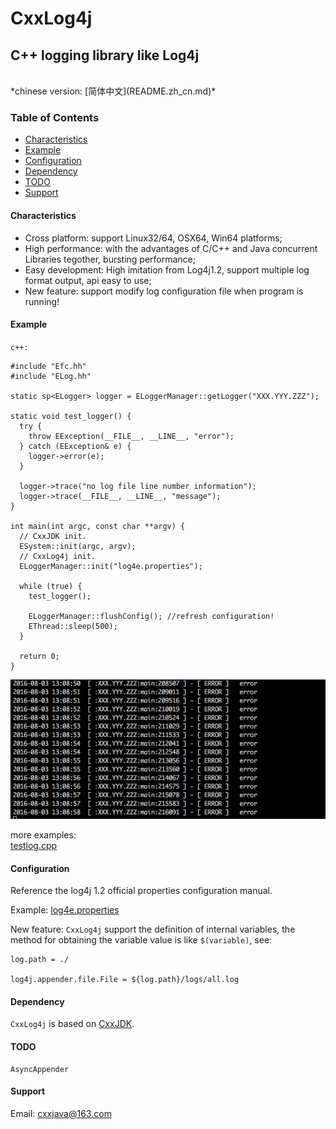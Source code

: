 # CxxLog4j

## C++ logging library like Log4j

<br/>
*chinese version: [简体中文](README.zh_cn.md)*

### Table of Contents
- [Characteristics](#characteristics)
- [Example](#example)
- [Configuration](#configuration)
- [Dependency](#dependency)
- [TODO](#todo)
- [Support](#support)

#### Characteristics
* Cross platform: support Linux32/64, OSX64, Win64 platforms;
* High performance: with the advantages of C/C++ and Java concurrent Libraries tegother, bursting performance;
* Easy development: High imitation from Log4j1.2, support multiple log format output, api easy to use;
* New feature: support modify log configuration file when program is running!

#### Example
  `c++:`
  
  ```
  #include "Efc.hh"
  #include "ELog.hh"
  
  static sp<ELogger> logger = ELoggerManager::getLogger("XXX.YYY.ZZZ");
  
  static void test_logger() {
    try {
      throw EException(__FILE__, __LINE__, "error");
    } catch (EException& e) {
	  logger->error(e);
	}
	
	logger->trace("no log file line number information");
	logger->trace(__FILE__, __LINE__, "message");
  }
  
  int main(int argc, const char **argv) {
    // CxxJDK init.
    ESystem::init(argc, argv);
    // CxxLog4j init.
    ELoggerManager::init("log4e.properties");
    
    while (true) {
      test_logger();
      
      ELoggerManager::flushConfig(); //refresh configuration!
	  EThread::sleep(500);
    }
    
    return 0;
  }
  
  ```

![testlog](img/testlog.gif)

more examples:  
[testlog.cpp](test/testlog.cpp)  

#### Configuration
Reference the log4j 1.2 official properties configuration manual.

Example: [log4e.properties](test/log4e.properties)

New feature: `CxxLog4j` support the definition of internal variables, the method for obtaining the variable value is like `$(variable)`, see:

```
log.path = ./

log4j.appender.file.File = ${log.path}/logs/all.log
```

#### Dependency
`CxxLog4j` is based on [CxxJDK](https://github.com/cxxjava/cxxjdk).  

#### TODO
    AsyncAppender

#### Support
Email: [cxxjava@163.com](mailto:cxxjava@163.com)